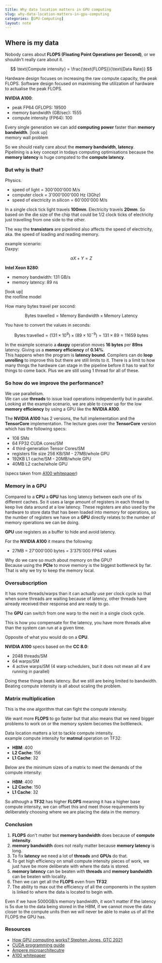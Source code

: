```yaml
---
title: Why data location matters in GPU computing
slug: why-data-location-matters-in-gpu-computing
categories: [GPU-Computing]
layout: note
---
```


## Where is my data
Nobody cares about **FLOPS (Floating Point Operations per Second)**, or we shouldn't 
really care about it.

$$ 
\text{Compute intensity} =  \frac{\text{FLOPS}}{\text{Data Rate}}  
$$

Hardware design focuses on increasing the raw compute capacity, the peak FLOPS.
Software design focused on maximising the utilization of hardware to actualise the 
peak FLOPS.

**NVIDIA A100**:
- peak FP64 GFLOPS: 19500
- memory bandwidth (GB/sec): 1555
- compute intensity (FP64): 100

Every single generation we can add **computing power** faster than **memory bandwidth**. 
[look up]  
memory wall problem

So we should really care about the **memory bandwidth**, **latency**.  
Pipelining is a key concept in todays computing optimisations because the **memory 
latency** is huge compated to the **compute latency**.  

### But why is that?
Physics.  
- speed of light = 300'000'000 M/s 
- computer clock = 3'000'000'000 Hz (3Ghz)
- speed of electricity in silicon = 60'000'000 M/s 

In a single clock tick light travels **100mm**. Electricity travels **20mm**. 
So based on the die size of the chip that could be 1/2 clock ticks of electricity just
travelling from one side to the other.  

The way the **transistors** are pipelined also affects the speed of electricity, aka.
the speed of loading and reading memory.

example scenario:  
Daxpy:

$$
\alpha X+Y = Z
$$

**Intel Xeon 8280**:
- memory bandwidth: 131 GB/s 
- memory latency: 89 ns

[look up]  
the roofline model

How many bytes travel per socond:

$$
\text {Bytes travelled} = \text{Memory Bandwidth} \times \text{Memory Latency}
$$

You have to convert the values in seconds:

$$
\text{Bytes travelled} = (131 \times 10^{9}) \times (89 \times 10^{-9}) = 131 \times 89 = 11659 \text{ bytes}
$$

In the example scenario a **daxpy** operation moves **16 bytes** per **89ns** latency. 
Giving us a **memory efficiency** of **0.14%**.  
This happens when the program is **latency bound**. 
Compilers can do **loop unrolling** to improve this but there are still limits to it. 
There is a limit to how many things the hardware can stage in the pipeline before 
it has to wait for things to come back.
Plus we are still using 1 thread for all of these.

### So how do we improve the performance?
We use parallelism.  
We can use **threads** to issue load operations independently but in parallel. 
Looking at the example scenario, we are able to cover up for the low **memory 
efficiency** by using a GPU like the **NVIDIA A100**.  

The **NVIDIA A100** has 2 versions, the full implementation and the **TensorCore** 
implementation. The lecture goes over the **TensorCore** version which has the 
following specs:
- 108 SMs
- 64 FP32 CUDA cores/SM 
- 4 third-generation Tensor Cores/SM 
- registers file size 256 KB/SM - 27MB/whole GPU 
- 192KB L1 cache/SM - 20MB/whole GPU
- 40MB L2 cache/whole GPU

(specs taken from [A100 whitepaper](https://images.nvidia.com/aem-dam/en-zz/Solutions/data-center/nvidia-ampere-architecture-whitepaper.pdf))

### Memory in a GPU
Compared to a **CPU** a **GPU** has long latency between each one of its different 
caches. So it uses a large amount of registers in each thread to keep live data 
around at a low latency. These registers are also used by the hardware to store data
that has been loaded into memory for operations, so the number of registers we have 
on a **GPU** directly relates to the number of memory operations we can be doing. 

**GPU** use registers as a buffer to hide and avoid latency. 

For the **NVIDIA A100** it means the following:
- 27MB = 27'000'000 bytes = 3'375'000 FP64 values

Why do we care so much about memory on the GPU?  
Because using the **PCIe** to move memory is the biggest bottleneck by far. That is 
why we try to keep the memory local.

### Oversubscription
It has more threads/warps than it can actually use per clock cycle so that when some 
threads are waiting because of latency, other threads have already received their 
response and are ready to go.

The **GPU** can switch from one warp to the next in a single clock cycle.  

This is how you compensate for the latency, you have more threads alive than the system
can run at a given time.

Opposite of what you would do on a **CPU**. 

**NVIDIA A100** specs based on the **CC 8.0**:
- 2048 threads/SM
- 64 warps/SM 
- 4 active warps/SM (4 warp schedulers, but it does not mean all 4 are running in 
parallel)

Doing these things beats latency. But we still are being limited to bandwidth. Beating
compute intensity is all about scaling the problem.

### Matrix multiplication
This is the one algorithm that can fight the compute intensity.

We want more **FLOPS** to go faster but that also means that we need bigger problems
to work on or the memory system becomes the bottleneck.  

Data location matters a lot to tackle compute intensity.  
example compute intensity for **matmul** operation on TF32: 
- **HBM**: 400
- **L2 Cache**: 156
- **L1 Cache**: 32 

Below are the minimum sizes of a matrix to meet the demands of the compute intensity:
- **HBM**: 400
- **L2 Cache**: 150
- **L1 Cache**: 32

So although a **TF32** has higher **FLOPS** meaning it has a higher base compute 
intensity, we can offset this and meet those requirements by deliberately choosing 
where we are placing the data in the memory.

### Conclusion
1. **FLOPS** don't matter but **memory bandwidth** does because of **compute
     intensity**.  
2. **memory bandwidth** does not really matter because **memory latency** is long. 
3. To fix **latency** we need a lot of **threads** and **GPUs** do that.   
4. To get high efficiency on small compute intensity pieces of work, we just have 
   be more deliberate with where the data is stored.
5. **memory latency** can be beaten with **threads** and **memory bandwidth** can be 
   beaten with locality.
6. Then we can get all the **FLOPS** even from **TF32** 
7. The ability to max out the efficiency of all the components in the system is linked
   to where the data is located to begin with.

Even if we have 5000GB/s memory bandwidth, it won't matter if the latency is 5s due 
to the data being stored in the HBM, if we cannot move the data closer to the 
compute units then we will never be able to make us of all the FLOPS the GPU has.

### Resources
- [How GPU computing works? Stephen Jones, GTC 2021 ](https://www.youtube.com/watch?v=3l10o0DYJXg&t=64s) 
- [CUDA programming guide](https://docs.nvidia.com/cuda/cuda-c-programming-guide/contents.html)
- [Ampere microarchitecutre](https://en.wikipedia.org/wiki/Ampere_(microarchitecture)) 
- [A100 whitepaper](https://images.nvidia.com/aem-dam/en-zz/Solutions/data-center/nvidia-ampere-architecture-whitepaper.pdf) 
